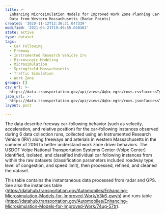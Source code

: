 ```yaml
---
title: >-
  Enhancing Microsimulation Models for Improved Work Zone Planning Car-Following
  Data from Western Massachusetts (Radar Points)
created: '2020-11-12T12:36:21.047339'
modified: '2021-04-21T19:49:55.040362'
state: active
type: dataset
tags:
  - Car Following
  - Freeway
  - Instrumented Research Vehicle Irv
  - Microscopic Modeling
  - Microsimulation
  - Springfield Massachusetts
  - Traffic Simulation
  - Work Zone
groups: []
csv_url: >-
  https://data.transportation.gov/api/views/4qbx-egtn/rows.csv?accessType=DOWNLOAD
json_url: >-
  https://data.transportation.gov/api/views/4qbx-egtn/rows.json?accessType=DOWNLOAD
layout: post

---
```

The data describe freeway car-following behavior (such as velocity, acceleration, and relative position) for the car-following instances observed during 6 data collection runs, collected using an Instrumented Research Vehicle (IRV) along freeways and arterials in western Massachusetts in the summer of 2016 to better understand work zone driver behaviors. The USDOT Volpe National Transportation Systems Center (Volpe Center) identified, isolated, and classified individual car following instances from within the raw datasets (classification parameters included roadway type, level of congestion, and speed limit), then processed, refined, and cleaned the dataset.

This table contains the instantaneous data processed from radar and GPS. See also the instances table (https://datahub.transportation.gov/Automobiles/Enhancing-Microsimulation-Models-for-Improved-Work/b3k6-qwyh) and runs table (https://datahub.transportation.gov/Automobiles/Enhancing-Microsimulation-Models-for-Improved-Work/74ug-57tr).
